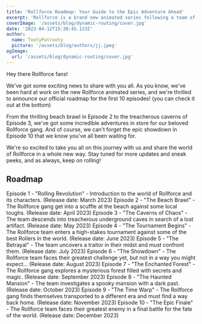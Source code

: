 ```yaml
---
title: 'Rollforce Roadmap: Your Guide to the Epic Adventure Ahead'
excerpt: 'Rollforce is a brand new animated series following a team of skilled Rollers as they navigate through the dangerous and exciting world of Rollforce. Join our heroes as they face off against tough enemies, uncover hidden secrets, and work together to save the world from destruction. With stunning animation and a captivating storyline, Rollforce is sure to be a hit among action fans everywhere. Check out our roadmap for the first 10 episodes and get ready for the ride of a lifetime!'
coverImage: '/assets/blog/dynamic-routing/cover.jpg'
date: '2023-04-12T15:30:45.123Z'
author:
  name: TootyPatrooty
  picture: '/assets/blog/authors/jj.jpeg'
ogImage:
  url: '/assets/blog/dynamic-routing/cover.jpg'
---
```


Hey there Rollforce fans!

We've got some exciting news to share with you all. As you know, we've been hard at work on the new Rollforce animated series, and we're thrilled to announce our official roadmap for the first 10 episodes! (you can check it out at the bottom)

From the thrilling beach brawl in Episode 2 to the treacherous caverns of Episode 3, we've got some incredible adventures in store for our beloved Rollforce gang. And of course, we can't forget the epic showdown in Episode 10 that we know you've all been waiting for.

We're so excited to take you all on this journey with us and share the world of Rollforce in a whole new way. Stay tuned for more updates and sneak peeks, and as always, keep on rolling!

## Roadmap

Episode 1 - "Rolling Revolution" - Introduction to the world of Rollforce and its characters. (Release date: March 2023)
Episode 2 - "The Beach Brawl" - The Rollforce gang get into a scuffle at the beach against some local toughs. (Release date: April 2023)
Episode 3 - "The Caverns of Chaos" - The team descends into treacherous underground caves in search of a lost artifact. (Release date: May 2023)
Episode 4 - "The Tournament Begins" - The Rollforce team enters a high-stakes tournament against some of the best Rollers in the world. (Release date: June 2023)
Episode 5 - "The Betrayal" - The team uncovers a traitor in their midst and must confront them. (Release date: July 2023)
Episode 6 - "The Showdown" - The Rollforce team faces their greatest challenge yet, but not in a way you might expect... (Release date: August 2023)
Episode 7 - "The Enchanted Forest" - The Rollforce gang explores a mysterious forest filled with secrets and magic. (Release date: September 2023)
Episode 8 - "The Haunted Mansion" - The team investigates a spooky mansion with a dark past. (Release date: October 2023)
Episode 9 - "The Time Warp" - The Rollforce gang finds themselves transported to a different era and must find a way back home. (Release date: November 2023)
Episode 10 - "The Epic Finale" - The Rollforce team faces their greatest enemy in a final battle for the fate of the world. (Release date: December 2023)
